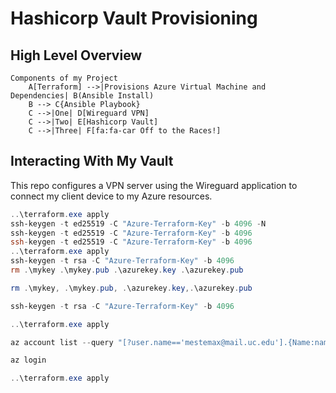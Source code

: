 # Hashicorp Vault Provisioning


## High Level Overview

``` mermaid
Components of my Project
    A[Terraform] -->|Provisions Azure Virtual Machine and Dependencies| B(Ansible Install)
    B --> C{Ansible Playbook}
    C -->|One| D[Wireguard VPN]
    C -->|Two| E[Hashicorp Vault]
    C -->|Three| F[fa:fa-car Off to the Races!]
```

## Interacting With My Vault

This repo configures a VPN server using the Wireguard application to connect my client device to my Azure resources.

```powershell
..\terraform.exe apply
ssh-keygen -t ed25519 -C "Azure-Terraform-Key" -b 4096 -N
ssh-keygen -t ed25519 -C "Azure-Terraform-Key" -b 4096
ssh-keygen -t ed25519 -C "Azure-Terraform-Key" -b 4096
..\terraform.exe apply
ssh-keygen -t rsa -C "Azure-Terraform-Key" -b 4096
rm .\mykey .\mykey.pub .\azurekey.key .\azurekey.pub

rm .\mykey, .\mykey.pub, .\azurekey.key,.\azurekey.pub

ssh-keygen -t rsa -C "Azure-Terraform-Key" -b 4096

..\terraform.exe apply

az account list --query "[?user.name=='mestemax@mail.uc.edu'].{Name:name, ID:id, Default:isDefault}" --output Table

az login

..\terraform.exe apply
```


